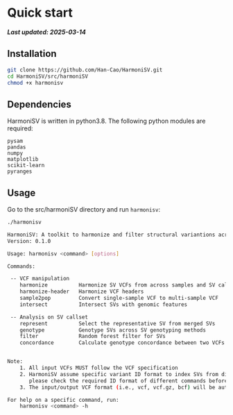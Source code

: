 # Quick start

***Last updated: 2025-03-14***

## Installation
``` bash
git clone https://github.com/Han-Cao/HarmoniSV.git
cd HarmoniSV/src/harmoniSV
chmod +x harmonisv
```
## Dependencies
HarmoniSV is written in python3.8. The following python modules are required:
```
pysam
pandas
numpy
matplotlib
scikit-learn
pyranges
```

## Usage
Go to the src/harmoniSV directory and run `harmonisv`:
``` bash
./harmonisv

HarmoniSV: A toolkit to harmonize and filter structural variantions across methods and samples
Version: 0.1.0

Usage: harmonisv <command> [options]

Commands:

 -- VCF manipulation
    harmonize          Harmonize SV VCFs from across samples and SV calling methods
    harmonize-header   Harmonize VCF headers
    sample2pop         Convert single-sample VCF to multi-sample VCF
    intersect          Intersect SVs with genomic features

 -- Analysis on SV callset
    represent          Select the representative SV from merged SVs
    genotype           Genotype SVs across SV genotyping methods
    filter             Random forest filter for SVs
    concordance        Calculate genotype concordance between two VCFs


Note:
    1. All input VCFs MUST follow the VCF specification
    2. HarmoniSV assume specific variant ID format to index SVs from different methods and samples, 
       please check the required ID format of different commands before you use
    3. The input/output VCF format (i.e., vcf, vcf.gz, bcf) will be automatically detected

For help on a specific command, run:
    harmonisv <command> -h

```